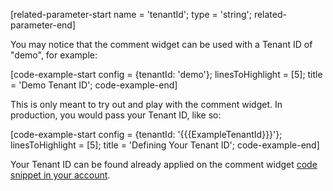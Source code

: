 [related-parameter-start name = 'tenantId'; type = 'string'; related-parameter-end]

You may notice that the comment widget can be used with a Tenant ID of "demo", for example:

[code-example-start config = {tenantId: 'demo'}; linesToHighlight = [5]; title = 'Demo Tenant ID'; code-example-end]

This is only meant to try out and play with the comment widget. In production, you would pass your Tenant ID, like so:

[code-example-start config = {tenantId: '{{{ExampleTenantId}}}'}; linesToHighlight = [5]; title = 'Defining Your Tenant ID'; code-example-end]

Your Tenant ID can be found already applied on the comment widget <a href="https://fastcomments.com/auth/my-account/get-acct-code" target="_blank">code snippet in your account</a>.

